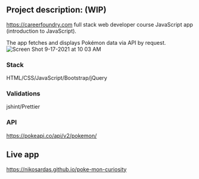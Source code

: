 

## Project description: (WIP)
https://careerfoundry.com full stack web developer course JavaScript app (introduction to JavaScript).

The app fetches and displays Pokémon data via API by request.
![Screen Shot 9-17-2021 at 10 03 AM](https://user-images.githubusercontent.com/89710667/133795847-fceb3585-d78d-40e3-abc8-521abbb078a2.png)

### Stack
HTML/CSS/JavaScript/Bootstrap/jQuery<br>
### Validations
jshint/Prettier<br>
### API
https://pokeapi.co/api/v2/pokemon/<br>

## Live app
https://nikosardas.github.io/poke-mon-curiosity

